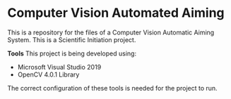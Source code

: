 # Computer Vision Automated Aiming
This is a repository for the files of a Computer Vision Automatic Aiming System. This is a Scientific Initiation project.

**Tools**
This project is being developed using:

- Microsoft Visual Studio 2019
- OpenCV 4.0.1 Library

The correct configuration of these tools is needed for the project to run.
